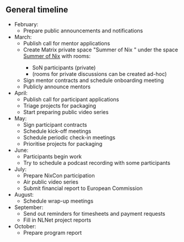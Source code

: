 ## General timeline

- February:
  - Prepare public announcements and notifications
- March:
  - Publish call for mentor applications
  - Create Matrix private space "Summer of Nix <year>" under the space [Summer of Nix](https://matrix.to/#/!qzIzzQxUDNzcqKXNNW:matrix.org) with rooms:
    - SoN<year> participants (private)
    - (rooms for private discussions can be created ad-hoc)
  - Sign mentor contracts and schedule onboarding meeting
  - Publicly announce mentors
- April:
  - Publish call for participant applications
  - Triage projects for packaging
  - Start preparing public video series
- May:
  - Sign participant contracts
  - Schedule kick-off meetings
  - Schedule periodic check-in meetings
  - Prioritise projects for packaging
- June: 
  - Participants begin work
  - Try to schedule a podcast recording with some participants
- July:
  - Prepare NixCon participation
  - Air public video series
  - Submit financial report to European Commission
- August:
  - Schedule wrap-up meetings
- September:
  - Send out reminders for timesheets and payment requests
  - Fill in NLNet project reports
- October:
  - Prepare program report
